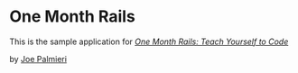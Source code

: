 # One Month Rails

This is the sample application for 
[*One Month Rails: Teach Yourself to Code*](http://onemonthrails.com)

by [Joe Palmieri](drown.your.watches@gmail.com)